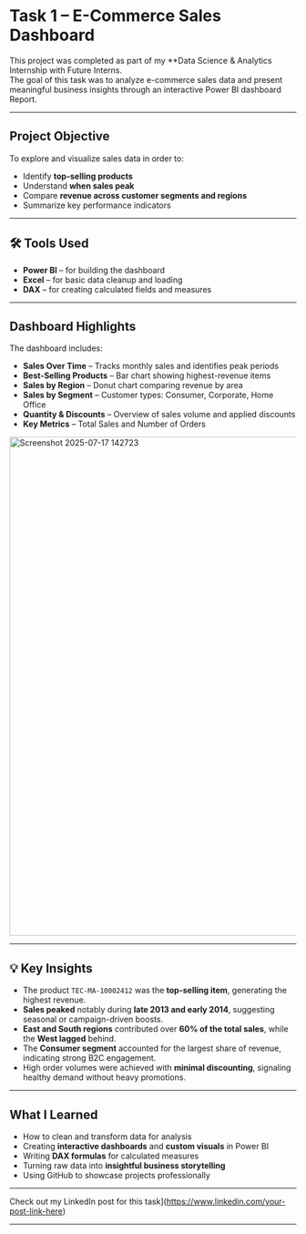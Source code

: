 # Task 1 – E-Commerce Sales Dashboard 

This project was completed as part of my **Data Science & Analytics Internship with Future Interns.  
The goal of this task was to analyze e-commerce sales data and present meaningful business insights through an interactive Power BI dashboard Report.

---

## Project Objective

To explore and visualize sales data in order to:
- Identify **top-selling products**
- Understand **when sales peak**
- Compare **revenue across customer segments and regions**
- Summarize key performance indicators

---

## 🛠 Tools Used

- **Power BI** – for building the dashboard
- **Excel** – for basic data cleanup and loading
- **DAX** – for creating calculated fields and measures

---

##  Dashboard Highlights

The dashboard includes:
-  **Sales Over Time** – Tracks monthly sales and identifies peak periods
-  **Best-Selling Products** – Bar chart showing highest-revenue items
-  **Sales by Region** – Donut chart comparing revenue by area
-  **Sales by Segment** – Customer types: Consumer, Corporate, Home Office
-  **Quantity & Discounts** – Overview of sales volume and applied discounts
-  **Key Metrics** – Total Sales and Number of Orders

<img width="1542" height="876" alt="Screenshot 2025-07-17 142723" src="https://github.com/user-attachments/assets/218e979a-0b4d-455c-bd14-da10efc3d1c3" />




---

## 💡 Key Insights

- The product `TEC-MA-10002412` was the **top-selling item**, generating the highest revenue.
- **Sales peaked** notably during **late 2013 and early 2014**, suggesting seasonal or campaign-driven boosts.
- **East and South regions** contributed over **60% of the total sales**, while the **West lagged** behind.
- The **Consumer segment** accounted for the largest share of revenue, indicating strong B2C engagement.
- High order volumes were achieved with **minimal discounting**, signaling healthy demand without heavy promotions.

---

## What I Learned

- How to clean and transform data for analysis
- Creating **interactive dashboards** and **custom visuals** in Power BI
- Writing **DAX formulas** for calculated measures
- Turning raw data into **insightful business storytelling**
- Using GitHub to showcase projects professionally

---



 Check out my LinkedIn post for this task](https://www.linkedin.com/your-post-link-here)

---


